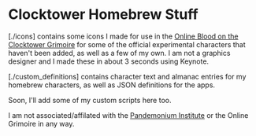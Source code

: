 # Clocktower Homebrew Stuff

[./icons] contains some icons I made for use in the [Online Blood on the Clocktower Grimoire](https://clocktower.online/)
for some of the official experimental characters that haven't been added, as well as a few of my own.
I am not a graphics designer and I made these in about 3 seconds using Keynote.

[./custom_definitions] contains character text and almanac entries for my homebrew characters,
as well as JSON definitions for the apps.

Soon, I'll add some of my custom scripts here too.

I am not associated/affilated with the [Pandemonium Institute](https://bloodontheclocktower.com/about-us) or the Online Grimoire in any way.
